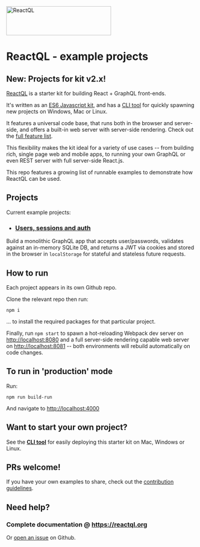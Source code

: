 <img src="https://reactql.org/reactql/logo.svg" alt="ReactQL" width="278" height="77" />

# ReactQL - example projects

## New: Projects for kit v2.x!

[ReactQL](https://github.com/reactql/cli) is a starter kit for building React + GraphQL front-ends.

It's written as an [ES6 Javascript kit](https://github.com/reactql/kit), and has a [CLI tool](https://github.com/reactql/cli) for quickly spawning new projects on Windows, Mac or Linux.

It features a universal code base, that runs both in the browser and server-side, and offers a built-in web server with server-side rendering. Check out the [full feature list](https://github.com/reactql/kit).

This flexibility makes the kit ideal for a variety of use cases -- from building rich, single page web and mobile apps, to running your own GraphQL or even REST server with full server-side React.js.

This repo features a growing list of runnable examples to demonstrate how ReactQL can be used.

## Projects

Current example projects:

* ### [Users, sessions and auth](https://github.com/reactql/example-auth)

Build a monolithic GraphQL app that accepts user/passwords, validates against an in-memory SQLite DB, and returns a JWT via cookies and stored in the browser in `localStorage` for stateful and stateless future requests.

## How to run

Each project appears in its own Github repo.

Clone the relevant repo then run:

`npm i`

... to install the required packages for that particular project.

Finally, run `npm start` to spawn a hot-reloading Webpack dev server on [http://localhost:8080](http://localhost:8080) and a full server-side rendering capable web server on [http://localhost:8081](http://localhost:8081) -- both environments will rebuild automatically on code changes.

## To run in 'production' mode

Run:

`npm run build-run`

And navigate to [http://localhost:4000](http://localhost:4000)

## Want to start your own project?

See the **[CLI tool](https://github.com/reactql/cli)** for easily deploying this starter kit on Mac, Windows or Linux.

## PRs welcome!

If you have your own examples to share, check out the [contribution guidelines](CONTRIBUTING.md).

## Need help?

### Complete documentation @ **https://reactql.org**

Or [open an issue](https://github.com/reactql/examples/issues) on Github.
